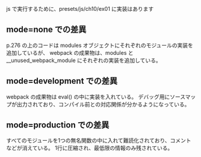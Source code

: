 js で実行するために、presets/js/ch10/ex01 に実装はあります

## mode=none での差異

p.276 の上のコードは modules オブジェクトにそれぞれのモジュールの実装を追加しているが、
webpack の成果物は、modules と \_\_unused_webpack_module にそれぞれの実装を追加している。

## mode=development での差異

webpack の成果物は eval() の中に実装を入れている。
デバッグ用にソースマップが出力されており、コンパイル前との対応関係が分かるようになっている。

## mode=production での差異

すべてのモジュールを1つの無名関数の中に入れて難読化されており、コメントなどが消えている。
1行に圧縮され、最低限の情報のみ残されている。
